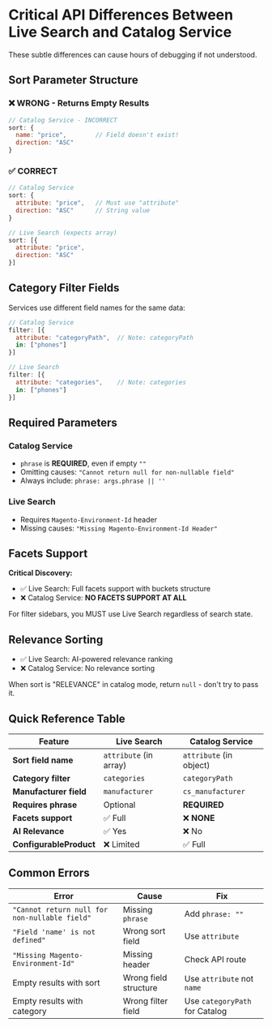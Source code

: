 # Critical API Differences Between Live Search and Catalog Service

These subtle differences can cause hours of debugging if not understood.

## Sort Parameter Structure

### ❌ WRONG - Returns Empty Results
```javascript
// Catalog Service - INCORRECT
sort: {
  name: "price",        // Field doesn't exist!
  direction: "ASC"
}
```

### ✅ CORRECT
```javascript
// Catalog Service
sort: {
  attribute: "price",   // Must use "attribute"
  direction: "ASC"      // String value
}

// Live Search (expects array)
sort: [{
  attribute: "price",
  direction: "ASC"
}]
```

## Category Filter Fields

Services use different field names for the same data:

```javascript
// Catalog Service
filter: [{
  attribute: "categoryPath",  // Note: categoryPath
  in: ["phones"]
}]

// Live Search  
filter: [{
  attribute: "categories",    // Note: categories
  in: ["phones"]
}]
```

## Required Parameters

### Catalog Service
- `phrase` is **REQUIRED**, even if empty `""`
- Omitting causes: `"Cannot return null for non-nullable field"`
- Always include: `phrase: args.phrase || ''`

### Live Search
- Requires `Magento-Environment-Id` header
- Missing causes: `"Missing Magento-Environment-Id Header"`

## Facets Support

**Critical Discovery:**
- ✅ Live Search: Full facets support with buckets structure
- ❌ Catalog Service: **NO FACETS SUPPORT AT ALL**

For filter sidebars, you MUST use Live Search regardless of search state.

## Relevance Sorting

- ✅ Live Search: AI-powered relevance ranking
- ❌ Catalog Service: No relevance sorting

When sort is "RELEVANCE" in catalog mode, return `null` - don't try to pass it.

## Quick Reference Table

| Feature | Live Search | Catalog Service |
|---------|------------|-----------------|
| **Sort field name** | `attribute` (in array) | `attribute` (in object) |
| **Category filter** | `categories` | `categoryPath` |
| **Manufacturer field** | `manufacturer` | `cs_manufacturer` |
| **Requires phrase** | Optional | **REQUIRED** |
| **Facets support** | ✅ Full | ❌ **NONE** |
| **AI Relevance** | ✅ Yes | ❌ No |
| **ConfigurableProduct** | ❌ Limited | ✅ Full |

## Common Errors

| Error | Cause | Fix |
|-------|-------|-----|
| `"Cannot return null for non-nullable field"` | Missing `phrase` | Add `phrase: ""` |
| `"Field 'name' is not defined"` | Wrong sort field | Use `attribute` |
| `"Missing Magento-Environment-Id"` | Missing header | Check API route |
| Empty results with sort | Wrong field structure | Use `attribute` not `name` |
| Empty results with category | Wrong filter field | Use `categoryPath` for Catalog |